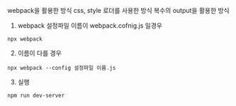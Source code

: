 webpack을 활용한 방식
css, style 로더를 사용한 방식
복수의 output을 활용한 방식

1. webpack 설정파일 이름이 webpack.cofnig.js 일경우
```
npx webpack
```
2. 이름이 다를 경우 
```
npx webpack --config 설정파일 이름.js
```

3. 실행
```
npm run dev-server 
```



